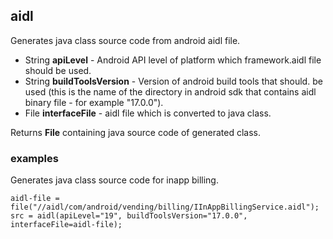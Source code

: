 ## aidl

Generates java class source code from android aidl file.

 * String __apiLevel__ - Android API level of platform which framework.aidl
file should be used.
 * String __buildToolsVersion__ - Version of android build tools that should.
be used (this is the name of the directory in android sdk that contains aidl
binary file - for example "17.0.0").
 * File __interfaceFile__ - aidl file which is converted to java class.

Returns __File__ containing java source code of generated class.

### examples

Generates java class source code for inapp billing.
```
aidl-file = file("//aidl/com/android/vending/billing/IInAppBillingService.aidl");
src = aidl(apiLevel="19", buildToolsVersion="17.0.0", interfaceFile=aidl-file);
```

